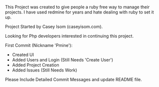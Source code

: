 This Project was created to give people a ruby free way to manage their projects. I have used redmine for years and hate dealing with ruby to set it up.

Project Started by Casey Isom (caseyisom.com).

Looking for Php developers interested in continuing this project.

First Commit (Nickname 'Pmine'):

  - Created UI
  - Added Users and Login (Still Needs 'Create User')
  - Added Project Creation
  - Added Issues (Still Needs Work)

Please Include Detailed Commit Messages and update README file.
